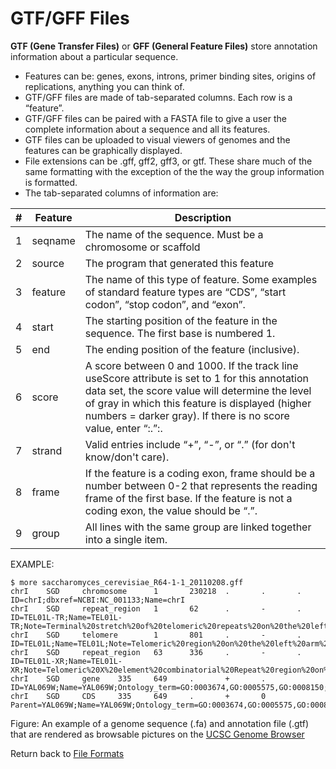 # GTF/GFF Files

**GTF (Gene Transfer Files)** or **GFF (General Feature Files)** store annotation information about a particular sequence.

- Features can be: genes, exons, introns, primer binding sites, origins of replications, anything you can think of.
- GTF/GFF files are made of tab-separated columns. Each row is a “feature”.
- GTF/GFF files can be paired with a FASTA file to give a user the complete information about a sequence and all its features.
- GTF files can be uploaded to visual viewers of genomes and the features can be graphically displayed.
- File extensions can be .gff, gff2, gff3, or gtf. These share much of the same formatting with the exception of the the way the group information is formatted.
- The tab-separated columns of information are:

| # | Feature | Description |
| --- | --- | --- |
| 1 | seqname | The name of the sequence. Must be a chromosome or scaffold |
| 2 | source | The program that generated this feature |
| 3 | feature | The name of this type of feature. Some examples of standard feature types are “CDS”, “start codon”, “stop codon”, and “exon”. |
| 4 | start | The starting position of the feature in the sequence. The first base is numbered 1. |
| 5 | end | The ending position of the feature (inclusive). |
| 6 | score | A score between 0 and 1000. If the track line useScore attribute is set to 1 for this annotation data set, the score value will determine the level of gray in which this feature is displayed (higher numbers = darker gray). If there is no score value, enter “:.”:. |
| 7 | strand | Valid entries include “+”, “-”, or “.” (for don't know/don't care). |
| 8 | frame | If the feature is a coding exon, frame should be a number between 0-2 that represents the reading frame of the first base. If the feature is not a coding exon, the value should be “.”. |
| 9 | group | All lines with the same group are linked together into a single item. |

EXAMPLE:

```
$ more saccharomyces_cerevisiae_R64-1-1_20110208.gff 
chrI    SGD     chromosome      1       230218  .       .       .       ID=chrI;dbxref=NCBI:NC_001133;Name=chrI
chrI    SGD     repeat_region   1       62      .       -       .       ID=TEL01L-TR;Name=TEL01L-TR;Note=Terminal%20stretch%20of%20telomeric%20repeats%20on%20the%20left%20arm%20of%20Chromosome%20I;dbxref=SGD:S000028864
chrI    SGD     telomere        1       801     .       -       .       ID=TEL01L;Name=TEL01L;Note=Telomeric%20region%20on%20the%20left%20arm%20of%20Chromosome%20I%3B%20composed%20of%20an%20X%20element%20core%20sequence%2C%20X%20element%20combinatorial%20repeats%2C%20and%20a%20short%20terminal%20stretch%20of%20telomeric%20repeats;dbxref=SGD:S000028862
chrI    SGD     repeat_region   63      336     .       -       .       ID=TEL01L-XR;Name=TEL01L-XR;Note=Telomeric%20X%20element%20combinatorial%20Repeat%20region%20on%20the%20left%20arm%20of%20Chromosome%20I%3B%20contains%20repeats%20of%20the%20D%2C%20C%2C%20B%20and%20A%20types%2C%20as%20well%20as%20Tbf1p%20binding%20sites%3B%20formerly%20called%20SubTelomeric%20Repeats;dbxref=SGD:S000028866
chrI    SGD     gene    335     649     .       +       .       ID=YAL069W;Name=YAL069W;Ontology_term=GO:0003674,GO:0005575,GO:0008150;Note=Dubious%20open%20reading%20frame%20unlikely%20to%20encode%20a%20protein%2C%20based%20on%20available%20experimental%20and%20comparative%20sequence%20data;dbxref=SGD:S000002143;orf_classification=Dubious
chrI    SGD     CDS     335     649     .       +       0       Parent=YAL069W;Name=YAL069W;Ontology_term=GO:0003674,GO:0005575,GO:0008150;Note=Dubious%20open%20reading%20frame%20unlikely%20to%20encode%20a%20protein%2C%20based%20on%20available%20experimental%20and%20comparative%20sequence%20data;dbxref=SGD:S000002143;orf_classification=Dubious
```

Figure: An example of a genome sequence (.fa) and annotation file (.gtf) that are rendered as browsable pictures on the [UCSC Genome Browser](https://genome.ucsc.edu/cgi-bin/hgTracks?db=ce11&lastVirtModeType=default&lastVirtModeExtraState=&virtModeType=default&virtMode=0&nonVirtPosition=&position=chrII%3A14631486%2D14645321&hgsid=2909126220_ONoxCiAHmYllJx8EXJGctuCOGa6F)

Return back to [File Formats]()
